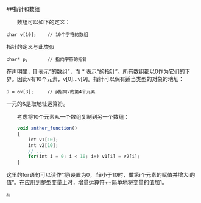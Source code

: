 ##指针和数组

&emsp;&emsp;数组可以如下的定义：

    char v[10];    // 10个字符的数组
    
指针的定义与此类似

    char* p;       // 指向字符的指针

在声明里，[] 表示“的数组”，而 * 表示“的指针”。所有数组都以0作为它们的下界。因此v有10个元素，v[0]...v[9]。指针可以保有适当类型的对象的地址：

    p = &v[3];     // p指向v的第4个元素
    
一元的&是取地址运算符。

&emsp;&emsp;考虑将10个元素从一个数组复制到另一个数组：

```javascript
    void anther_function()
    {
        int v1[10];
        int v2[10];
        // ...
        for(int i = 0; i < 10; i+) v1[i] = v2[i];
    }
```

这里的for语句可以读作“将i设置为0，当i小于10时，做第i个元素的赋值并增大i的值”。在应用到整型变量上时，增量运算符++简单地将变量的值加1。

🔚